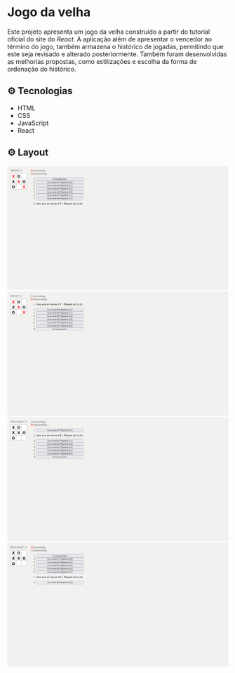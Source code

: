 # Jogo da velha

Este projeto apresenta um jogo da velha construído a partir do tutorial oficial do site do *React*. A aplicação além de apresentar o vencedor ao término do jogo, também armazena o histórico de jogadas, permitindo que este seja revisado e alterado posteriormente. Também foram desenvolvidas as melhorias propostas, como estilizações e escolha da forma de ordenação do histórico.

## :gear: Tecnologias

- HTML
- CSS
- JavaScript
- React

## :gear: Layout

![layout1](img/layout1.png)
![layout2](img/layout2.png)
![layout3](img/layout3.png)
![layout4](img/layout4.png)